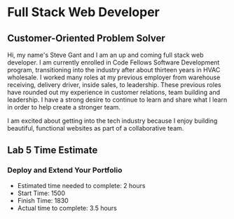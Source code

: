 # Full Stack Web Developer

## Customer-Oriented Problem Solver

Hi, my name's Steve Gant and I am an up and coming full stack web developer. I am currently enrolled in Code Fellows Software Development program, transitioning into the industry after about thirteen years in HVAC wholesale. I worked many roles at my previous employer from warehouse receiving, delivery driver, inside sales, to leadership. These previous roles have rounded out my experience in customer relations, team building and leadership. I have a strong desire to continue to learn and share what I learn in order to help create a stronger team.

I am excited about getting into the tech industry because I enjoy building beautiful, functional websites as part of a collaborative team.

## Lab 5 Time Estimate

### Deploy and Extend Your Portfolio

- Estimated time needed to complete: 2 hours
- Start Time: 1500
- Finish Time: 1830
- Actual time to complete: 3.5 hours
